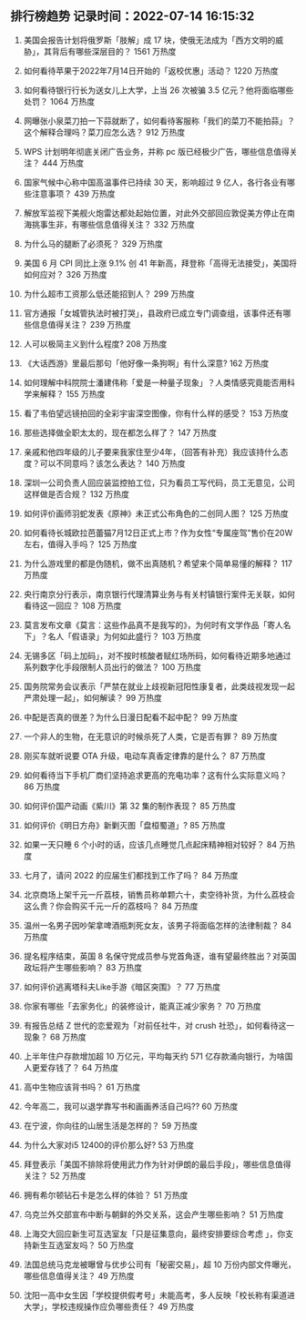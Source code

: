 
## 排行榜趋势 记录时间：2022-07-14 16:15:32
  
  1. 美国会报告计划将俄罗斯「肢解」成 17 块，使俄无法成为「西方文明的威胁」，其背后有哪些深层目的？ 1561 万热度
    
  2. 如何看待苹果于2022年7月14日开始的「返校优惠」活动？ 1220 万热度
    
  3. 如何看待银行行长为送女儿上大学，上当 26 次被骗 3.5 亿元？他将面临哪些处罚？ 1064 万热度
    
  4. 网曝张小泉菜刀拍一下蒜就断了，如何看待客服称「我们的菜刀不能拍蒜」？这个解释合理吗？菜刀应怎么选？ 912 万热度
    
  5. WPS 计划明年彻底关闭广告业务，并称 pc 版已经极少广告，哪些信息值得关注？ 444 万热度
    
  6. 国家气候中心称中国高温事件已持续 30 天，影响超过 9 亿人，各行各业有哪些注意事项？ 439 万热度
    
  7. 解放军监视下美舰火炮雷达都处起始位置，对此外交部回应敦促美方停止在南海挑事生非，有哪些信息值得关注？ 332 万热度
    
  8. 为什么马的腿断了必须死？ 329 万热度
    
  9. 美国 6 月 CPI 同比上涨 9.1% 创 41 年新高，拜登称「高得无法接受」，美国将如何应对？ 326 万热度
    
  10. 为什么超市工资那么低还能招到人？ 299 万热度
    
  11. 官方通报「女城管执法时被打哭」，县政府已成立专门调查组，该事件还有哪些信息值得关注？ 239 万热度
    
  12. 人可以极简主义到什么程度? 208 万热度
    
  13. 《大话西游》里最后那句「他好像一条狗啊」有什么深意? 162 万热度
    
  14. 如何理解中科院院士潘建伟称「爱是一种量子现象」？人类情感究竟能否用科学来解释？ 155 万热度
    
  15. 看了韦伯望远镜拍回的全彩宇宙深空图像，你有什么样的感受？ 153 万热度
    
  16. 那些选择做全职太太的，现在都怎么样了？ 147 万热度
    
  17. 亲戚和他四年级的儿子要来我家住至少4年，（回答有补充）我应该持什么态度？可以不同意吗？该怎么表达？ 140 万热度
    
  18. 深圳一公司负责人回应装监控拍工位，只为看员工写代码，员工无意见，公司这样做是否合规？ 132 万热度
    
  19. 如何评价画师羽蛇发表《原神》未正式公布角色的二创同人图？ 125 万热度
    
  20. 如何看待长城欧拉芭蕾猫7月12日正式上市？作为女性“专属座驾”售价在20W左右，值得入手吗？ 125 万热度
    
  21. 为什么游戏里的都是伪随机，做不出真随机？希望来个简单易懂的解释？ 117 万热度
    
  22. 央行南京分行表示，南京银行代理清算业务与有关村镇银行案件无关联，如何看待这一回应？ 108 万热度
    
  23. 莫言发布文章《莫言：这些作品真不是我写的》，为何时有文学作品「寄人名下」？名人「假语录」为何如此盛行？ 103 万热度
    
  24. 无锡多区「码上加码」，对不按时核酸者赋红场所码，如何看待近期多地通过系列数字化手段限制人员出行的做法？ 100 万热度
    
  25. 国务院常务会议表示「严禁在就业上歧视新冠阳性康复者，此类歧视发现一起严肃处理一起」，如何解读？ 99 万热度
    
  26. 中配是否真的很差？为什么日漫日配看不起中配？ 99 万热度
    
  27. 一个非人的生物，在无意识的时候杀死了人类，它是否有罪？ 89 万热度
    
  28. 刚买车就听说要 OTA 升级，电动车真香定律靠的是什么？ 87 万热度
    
  29. 如何看待当下手机厂商们坚持追求更高的充电功率？这有什么实际意义吗？ 86 万热度
    
  30. 如何评价国产动画《紫川》第 32 集的制作表现？ 85 万热度
    
  31. 如何评价《明日方舟》新剿灭图「盘桓蜀道」? 85 万热度
    
  32. 如果一天只睡 6 个小时的话，应该几点睡觉几点起床精神相对较好？ 84 万热度
    
  33. 七月了，请问 2022 的应届生们都找到工作了吗？ 84 万热度
    
  34. 北京商场上架千元一斤荔枝，销售员称单颗六十，卖空待补货，为什么荔枝会这么贵？你会购买千元一斤的荔枝吗？ 84 万热度
    
  35. 温州一名男子因吵架拿啤酒瓶刺死女友，该男子将面临怎样的法律制裁？ 84 万热度
    
  36. 提名程序结束，英国 8 名保守党成员参与党首角逐，谁有望最终胜出？对英国政坛将产生哪些影响？ 83 万热度
    
  37. 如何评价逃离塔科夫Like手游《暗区突围》？ 77 万热度
    
  38. 你家有哪些「去家务化」的装修设计，能真正减少家务？ 70 万热度
    
  39. 有报告总结 Z 世代的恋爱观为「对前任社牛，对 crush 社恐」，如何看待这一现象？ 68 万热度
    
  40. 上半年住户存款增加超 10 万亿元，平均每天约 571 亿存款涌向银行，为啥国人更爱存钱了？ 64 万热度
    
  41. 高中生物应该背书吗？ 61 万热度
    
  42. 今年高二，我可以退学靠写书和画画养活自己吗?? 60 万热度
    
  43. 在宁波，你向往的山居生活是怎样的？ 59 万热度
    
  44. 为什么大家对i5 12400的评价那么好? 53 万热度
    
  45. 拜登表示「美国不排除将使用武力作为针对伊朗的最后手段」，哪些信息值得关注？ 52 万热度
    
  46. 拥有希尔顿钻石卡是怎么样的体验？ 51 万热度
    
  47. 乌克兰外交部宣布中断与朝鲜的外交关系，这会产生哪些影响？ 51 万热度
    
  48. 上海交大回应新生可互选室友「只是征集意向，最终安排要综合考虑 」，你支持新生互选室友吗？ 50 万热度
    
  49. 法国总统马克龙被曝曾与优步公司有「秘密交易」，超 10 万份内部文件曝光，哪些信息值得关注？ 49 万热度
    
  50. 沈阳一高中女生因「学校提供假考号」未能高考，多人反映「校长称有渠道进大学」，学校违规操作应负哪些责任？ 49 万热度
    